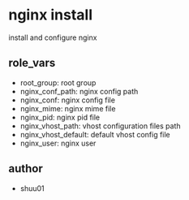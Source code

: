 # nginx install

install and configure nginx

## role_vars

- root_group: root group
- nginx_conf_path: nginx config path
- nginx_conf: nginx config file
- nginx_mime: nginx mime file
- nginx_pid: nginx pid file
- nginx_vhost_path: vhost configuration files path
- nginx_vhost_default: default vhost config file
- nginx_user: nginx user

## author
- shuu01
